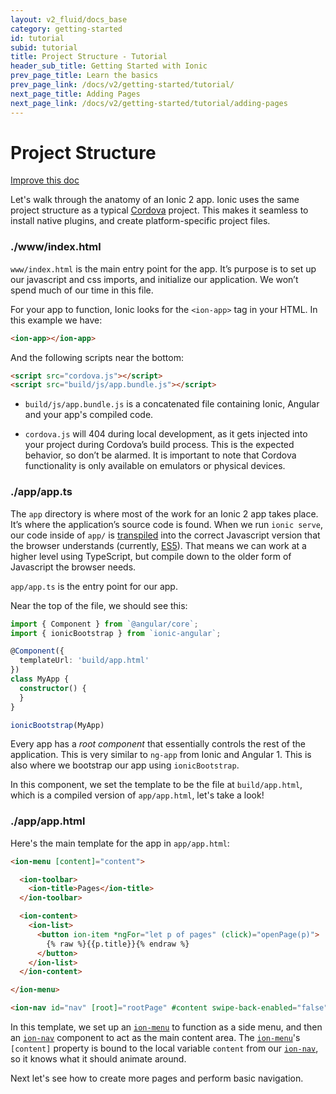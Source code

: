 ```yaml
---
layout: v2_fluid/docs_base
category: getting-started
id: tutorial
subid: tutorial
title: Project Structure - Tutorial
header_sub_title: Getting Started with Ionic
prev_page_title: Learn the basics
prev_page_link: /docs/v2/getting-started/tutorial/
next_page_title: Adding Pages
next_page_link: /docs/v2/getting-started/tutorial/adding-pages
---
```


# Project Structure

<a class="improve-v2-docs" href='https://github.com/driftyco/ionic-site/edit/master/docs/v2/getting-started/tutorial/project-structure/index.md'>
  Improve this doc
</a>

Let's walk through the anatomy of an Ionic 2 app. Ionic uses the same project structure as a typical [Cordova](/docs/what-is/#cordova) project.  This makes it seamless to install native plugins, and create platform-specific project files.

<h3 class="file-title">./www/index.html</h3>

`www/index.html` is the main entry point for the app.  It’s purpose is to set up our javascript and css imports, and initialize our application.  We won’t spend much of our time in this file.

For your app to function, Ionic looks for the `<ion-app>` tag in your HTML. In this example we have:

```html
<ion-app></ion-app>
```

And the following scripts near the bottom:

```html
<script src="cordova.js"></script>
<script src="build/js/app.bundle.js"></script>
```

- `build/js/app.bundle.js` is a concatenated file containing Ionic, Angular and your app's compiled code.

- `cordova.js` will 404 during local development, as it gets injected into your project during Cordova’s build process.  This is the expected behavior, so don’t be alarmed.  It is important to note that Cordova functionality is only available on emulators or physical devices.

<h3 class="file-title">./app/app.ts</h3>

The `app` directory is where most of the work for an Ionic 2 app takes place.  It’s where the application’s source code is found. When we run `ionic serve`, our code inside of `app/` is [transpiled](/docs/v2/resources/what-is/#transpiler) into the correct Javascript version that the browser understands (currently, [ES5](/docs/v2/resources/what-is/#es5)). That means we can work at a higher level using TypeScript, but compile down to the older form of Javascript the browser needs.

`app/app.ts` is the entry point for our app.

Near the top of the file, we should see this:

```ts
import { Component } from `@angular/core`;
import { ionicBootstrap } from `ionic-angular`;

@Component({
  templateUrl: 'build/app.html'
})
class MyApp {
  constructor() {
  }
}

ionicBootstrap(MyApp)
```

Every app has a *root component* that essentially controls the rest of the application. This is very similar to `ng-app` from Ionic and Angular 1. This is also where we bootstrap our app using `ionicBootstrap`.

In this component, we set the template to be the file at `build/app.html`, which is a compiled version of `app/app.html`, let's take a look!

<h3 class="file-title">./app/app.html</h3>


Here's the main template for the app in `app/app.html`:

```html
<ion-menu [content]="content">

  <ion-toolbar>
    <ion-title>Pages</ion-title>
  </ion-toolbar>

  <ion-content>
    <ion-list>
      <button ion-item *ngFor="let p of pages" (click)="openPage(p)">
        {% raw %}{{p.title}}{% endraw %}
      </button>
    </ion-list>
  </ion-content>

</ion-menu>

<ion-nav id="nav" [root]="rootPage" #content swipe-back-enabled="false"></ion-nav>
```

In this template, we set up an [`ion-menu`](/docs/v2/components/#menus) to function as a side menu, and then an [`ion-nav`](/docs/v2/api/components/nav/Nav/) component to act as the main content area. The [`ion-menu`](/docs/v2/components/#menus)'s `[content]` property is bound to the local variable `content` from our [`ion-nav`](/docs/v2/api/components/nav/Nav/), so it knows what it should animate around.

Next let's see how to create more pages and perform basic navigation.
